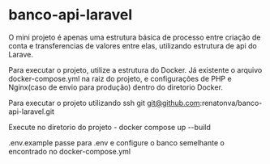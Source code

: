 # banco-api-laravel
O mini projeto é apenas uma estrutura básica de processo entre criação de conta e transferencias de valores entre elas, utilizando estrutura de api do Larave.

Para executar o projeto, utilize a estrutura do Docker.
Já existente o arquivo docker-compose.yml na raiz do projeto, e configurações de PHP e Nginx(caso de envio para produção) dentro do diretorio Docker.

Para executar o projeto utilizando ssh git git@github.com:renatonva/banco-api-laravel.git

Execute no diretorio do projeto - docker compose up --build

.env.example passe para .env e configure o banco semelhante o encontrado no docker-compose.yml
